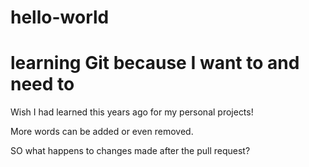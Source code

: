 # hello-world

# learning Git because I want to and need to
Wish I had learned this years ago for my personal projects!

More words can be added or even removed.

SO what happens to changes made after the pull request?
